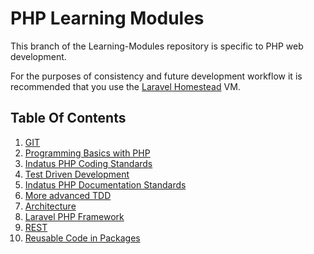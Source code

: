 # PHP Learning Modules


This branch of the Learning-Modules repository is specific to PHP web development.

For the purposes of consistency and future development workflow it is recommended that you use the [Laravel Homestead](http://laravel.com/docs/master/homestead) VM.

## Table Of Contents

1.  [GIT](http://gitlab.indatus.com/training/learning-modules/blob/master/Module-01.md)
2.  [Programming Basics with PHP](http://gitlab.indatus.com/training/learning-modules/blob/master/Module-02.md)
3.  [Indatus PHP Coding Standards](http://gitlab.indatus.com/training/learning-modules/blob/master/Module-03.md)
4.  [Test Driven Development](http://gitlab.indatus.com/training/learning-modules/blob/master/Module-04.md)
5.  [Indatus PHP Documentation Standards](http://gitlab.indatus.com/training/learning-modules/blob/master/Module-05.md)
6.  [More advanced TDD](http://gitlab.indatus.com/training/learning-modules/blob/master/Module-06.md)
7.  [Architecture](http://gitlab.indatus.com/training/learning-modules/blob/master/Module-07.md)
8.  [Laravel PHP Framework](http://gitlab.indatus.com/training/learning-modules/blob/master/Module-08.md)
9.  [REST](http://gitlab.indatus.com/training/learning-modules/blob/master/Module-09.md)
10. [Reusable Code in Packages](http://gitlab.indatus.com/training/learning-modules/blob/master/Module-10.md)